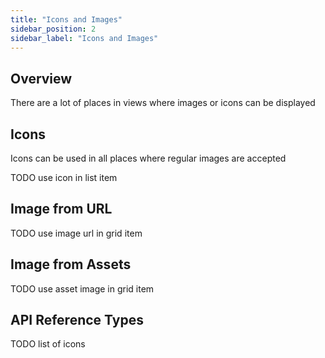 ```yaml
---
title: "Icons and Images"
sidebar_position: 2
sidebar_label: "Icons and Images"
---
```


## Overview

There are a lot of places in views where images or icons can be displayed 

## Icons

Icons can be used in all places where regular images are accepted

TODO use icon in list item

## Image from URL

TODO use image url in grid item

## Image from Assets

TODO use asset image in grid item

## API Reference Types

TODO list of icons
